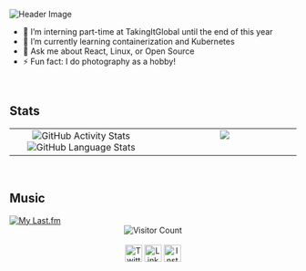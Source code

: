 ![Header Image](https://github.com/jhthenerd/jhthenerd/raw/master/header.png)
- 🔭 I’m interning part-time at TakingItGlobal until the end of this year
- 🌱 I’m currently learning containerization and Kubernetes
- 💬 Ask me about React, Linux, or Open Source
- ⚡ Fun fact: I do photography as a hobby!

<br/>  

## Stats
<table>
  <tr>
    <td valign="top" width="50%">
      <div align="center">
        <img src="https://github-readme-stats.vercel.app/api?username=err53&show_icons=true" alt="GitHub Activity Stats" />
        <img src="https://github-readme-stats.vercel.app/api/top-langs/?username=err53" alt="GitHub Language Stats" />
      </div>
    </td>
    <td valign="top" width="50%">
      <div align="center">
        <a href="https://www.last.fm/user/jhthenerd">
          <img align="center" src="https://github-profile-trophy.vercel.app/?username=err53&column=3" />
        </a>
      </div>
    </td>
  </tr>
</table> 

<br/>

## Music

<a href="https://www.last.fm/user/jhthenerd">
  <img src="https://lastfm-recently-played.vercel.app/api?user=jhthenerd&count=7" alt="My Last.fm" />
</a>



<br/>

<div align="center">
  <img align="center" src="https://visitor-badge.glitch.me/badge?page_id=jhthenerd.jhthenerd" alt="Visitor Count" />
</div>

<br/>

<div align="center">
  <a href="https://twitter.com/err_53" target="blank"><img align="center" src="https://cdn.jsdelivr.net/npm/simple-icons@3.0.1/icons/twitter.svg" alt="Twitter" height="30" width="30" /></a>
  <a href="https://linkedin.com/in/jasonhuang03" target="blank"><img align="center" src="https://cdn.jsdelivr.net/npm/simple-icons@3.0.1/icons/linkedin.svg" alt="Linkedin" height="30" width="30" /></a>
  <a href="https://instagram.com/the.err53/" target="blank"><img align="center" src="https://cdn.jsdelivr.net/npm/simple-icons@3.0.1/icons/instagram.svg" alt="Instagram" height="30" width="30" /></a>
</div>

<!--
**err53/err53** is a ✨ _special_ ✨ repository because its `README.md` (this file) appears on your GitHub profile.

Here are some ideas to get you started:

- 🔭 I’m currently working on ...
- 🌱 I’m currently learning ...
- 👯 I’m looking to collaborate on ...
- 🤔 I’m looking for help with ...
- 💬 Ask me about ...
- 📫 How to reach me: ...
- 😄 Pronouns: ...
- ⚡ Fun fact: ...
-->
